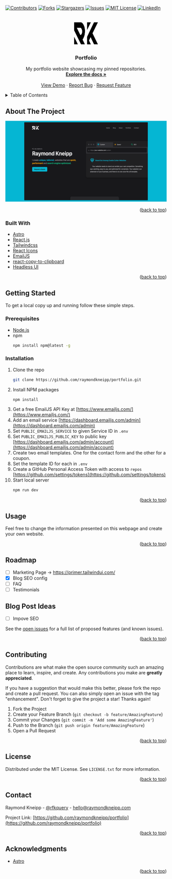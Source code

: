 <div id="top"></div>

<!-- PROJECT SHIELDS -->

[![Contributors][contributors-shield]][contributors-url]
[![Forks][forks-shield]][forks-url]
[![Stargazers][stars-shield]][stars-url]
[![Issues][issues-shield]][issues-url]
[![MIT License][license-shield]][license-url]
[![LinkedIn][linkedin-shield]][linkedin-url]

<!-- PROJECT LOGO -->
<br />
<div align="center">
  <a href="https://github.com/raymondkneipp/portfolio">
    <img src="public/logo-outline.svg" alt="Logo" width="80" height="80">
  </a>

<h3 align="center">Portfolio</h3>

  <p align="center">
		My portfolio website showcasing my pinned repositories.
    <br />
    <a href="https://github.com/raymondkneipp/portfolio"><strong>Explore the docs »</strong></a>
    <br />
    <br />
    <a href="https://portfolio.vercel.app/">View Demo</a>
    ·
    <a href="https://github.com/raymondkneipp/portfolio/issues">Report Bug</a>
    ·
    <a href="https://github.com/raymondkneipp/portfolio/issues">Request Feature</a>
  </p>
</div>

<!-- TABLE OF CONTENTS -->
<details>
  <summary>Table of Contents</summary>
  <ol>
    <li>
      <a href="#about-the-project">About The Project</a>
      <ul>
        <li><a href="#built-with">Built With</a></li>
      </ul>
    </li>
    <li>
      <a href="#getting-started">Getting Started</a>
      <ul>
        <li><a href="#prerequisites">Prerequisites</a></li>
        <li><a href="#installation">Installation</a></li>
      </ul>
    </li>
    <li><a href="#usage">Usage</a></li>
    <li><a href="#roadmap">Roadmap</a></li>
    <li><a href="#contributing">Contributing</a></li>
    <li><a href="#license">License</a></li>
    <li><a href="#contact">Contact</a></li>
    <li><a href="#acknowledgments">Acknowledgments</a></li>
  </ol>
</details>

<!-- ABOUT THE PROJECT -->

## About The Project

[![Portfolio Screen Shot][product-screenshot]](https://portfolio.vercel.app/)

<p align="right">(<a href="#top">back to top</a>)</p>

### Built With

- [Astro](https://astro.build/)
- [React.js](https://reactjs.org/)
- [Tailwindcss](https://tailwindcss.com/)
- [React Icons](https://react-icons.github.io/react-icons)
- [EmailJS](https://www.emailjs.com/)
- [react-copy-to-clipboard](https://www.npmjs.com/package/react-copy-to-clipboard)
- [Headless UI](https://headlessui.com/)

<p align="right">(<a href="#top">back to top</a>)</p>

<!-- GETTING STARTED -->

## Getting Started

To get a local copy up and running follow these simple steps.

### Prerequisites

- [Node.js](https://nodejs.org/en/)
- npm
  ```sh
  npm install npm@latest -g
  ```

### Installation

1. Clone the repo
   ```sh
   git clone https://github.com/raymondkneipp/portfolio.git
   ```
2. Install NPM packages
   ```sh
   npm install
   ```
3. Get a free EmailJS API Key at [https://www.emailjs.com/](https://www.emailjs.com/)
4. Add an email service [https://dashboard.emailjs.com/admin](https://dashboard.emailjs.com/admin)
5. Set `PUBLIC_EMAILJS_SERVICE` to given Service ID in `.env`
6. Set `PUBLIC_EMAILJS_PUBLIC_KEY` to public key [https://dashboard.emailjs.com/admin/account](https://dashboard.emailjs.com/admin/account)
7. Create two email templates. One for the contact form and the other for a coupon.
8. Set the template ID for each in `.env`
9. Create a GitHub Personal Access Token with access to `repos` [https://github.com/settings/tokens](https://github.com/settings/tokens)
10. Start local server
    ```sh
    npm run dev
    ```

<p align="right">(<a href="#top">back to top</a>)</p>

<!-- USAGE EXAMPLES -->

## Usage

Feel free to change the information presented on this webpage and create your own website.

<!-- _For more examples, please refer to the [Documentation](https://example.com)_ -->

<p align="right">(<a href="#top">back to top</a>)</p>

<!-- ROADMAP -->

## Roadmap

- [ ] Marketing Page -> https://primer.tailwindui.com/
- [x] Blog SEO config
- [ ] FAQ
- [ ] Testimonials

## Blog Post Ideas

- [ ] Impove SEO

See the [open issues](https://github.com/raymondkneipp/portfolio/issues) for a full list of proposed features (and known issues).

<p align="right">(<a href="#top">back to top</a>)</p>

<!-- CONTRIBUTING -->

## Contributing

Contributions are what make the open source community such an amazing place to learn, inspire, and create. Any contributions you make are **greatly appreciated**.

If you have a suggestion that would make this better, please fork the repo and create a pull request. You can also simply open an issue with the tag "enhancement".
Don't forget to give the project a star! Thanks again!

1. Fork the Project
2. Create your Feature Branch (`git checkout -b feature/AmazingFeature`)
3. Commit your Changes (`git commit -m 'Add some AmazingFeature'`)
4. Push to the Branch (`git push origin feature/AmazingFeature`)
5. Open a Pull Request

<p align="right">(<a href="#top">back to top</a>)</p>

<!-- LICENSE -->

## License

Distributed under the MIT License. See `LICENSE.txt` for more information.

<p align="right">(<a href="#top">back to top</a>)</p>

<!-- CONTACT -->

## Contact

Raymond Kneipp - [@rfkquery](https://twitter.com/rfkquery) - hello@raymondkneipp.com

Project Link: [https://github.com/raymondkneipp/portfolio](https://github.com/raymondkneipp/portfolio)

<p align="right">(<a href="#top">back to top</a>)</p>

<!-- ACKNOWLEDGMENTS -->

## Acknowledgments

- [Astro](https://astro.build/)

<p align="right">(<a href="#top">back to top</a>)</p>

<!-- MARKDOWN LINKS & IMAGES -->
<!-- https://www.markdownguide.org/basic-syntax/#reference-style-links -->

[contributors-shield]: https://img.shields.io/github/contributors/raymondkneipp/portfolio.svg?style=for-the-badge
[contributors-url]: https://github.com/raymondkneipp/portfolio/graphs/contributors
[forks-shield]: https://img.shields.io/github/forks/raymondkneipp/portfolio.svg?style=for-the-badge
[forks-url]: https://github.com/raymondkneipp/portfolio/network/members
[stars-shield]: https://img.shields.io/github/stars/raymondkneipp/portfolio.svg?style=for-the-badge
[stars-url]: https://github.com/raymondkneipp/portfolio/stargazers
[issues-shield]: https://img.shields.io/github/issues/raymondkneipp/portfolio.svg?style=for-the-badge
[issues-url]: https://github.com/raymondkneipp/portfolio/issues
[license-shield]: https://img.shields.io/github/license/raymondkneipp/portfolio.svg?style=for-the-badge
[license-url]: https://github.com/raymondkneipp/portfolio/blob/master/LICENSE.txt
[linkedin-shield]: https://img.shields.io/badge/-LinkedIn-black.svg?style=for-the-badge&logo=linkedin&colorB=555
[linkedin-url]: https://linkedin.com/in/raymondkneipp
[product-screenshot]: public/screenshot.png
